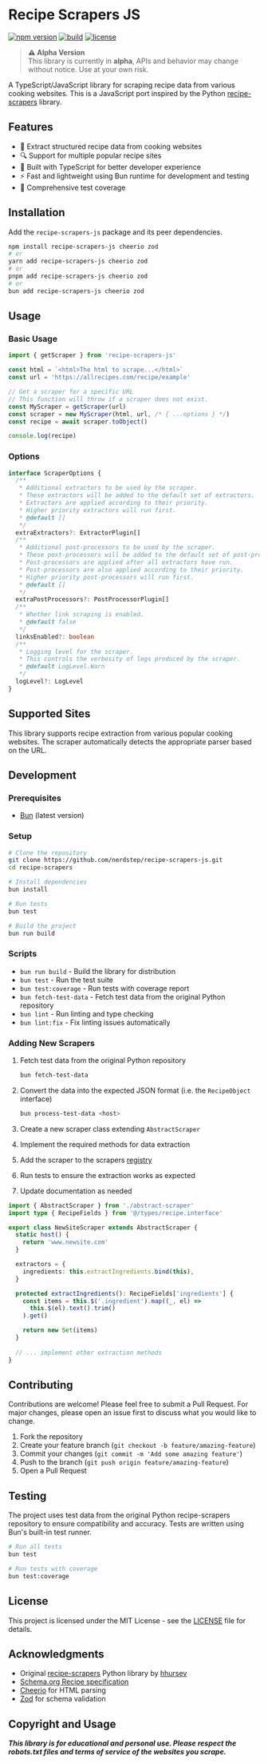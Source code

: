 # Recipe Scrapers JS

[![npm version](https://img.shields.io/npm/v/recipe-scrapers-js.svg?style=flat-square)](https://www.npmjs.com/package/recipe-scrapers-js)
[![build](https://img.shields.io/github/actions/workflow/status/nerdstep/recipe-scrapers-js/ci.yml?branch=main&style=flat-square)](https://github.com/nerdstep/recipe-scrapers-js/actions)
[![license](https://img.shields.io/npm/l/recipe-scrapers-js.svg?style=flat-square)](LICENSE)

> **⚠️ Alpha Version**  
> This library is currently in **alpha**, APIs and behavior may change without notice. Use at your own risk.

A TypeScript/JavaScript library for scraping recipe data from various cooking websites. This is a JavaScript port inspired by the Python [recipe-scrapers](https://github.com/hhursev/recipe-scrapers) library.

## Features

- 🍳 Extract structured recipe data from cooking websites
- 🔍 Support for multiple popular recipe sites
- 🚀 Built with TypeScript for better developer experience
- ⚡ Fast and lightweight using Bun runtime for development and testing
- 🧪 Comprehensive test coverage

## Installation

Add the `recipe-scrapers-js` package and its peer dependencies.

```bash
npm install recipe-scrapers-js cheerio zod
# or
yarn add recipe-scrapers-js cheerio zod
# or
pnpm add recipe-scrapers-js cheerio zod
# or
bun add recipe-scrapers-js cheerio zod
```

## Usage

### Basic Usage

```typescript
import { getScraper } from 'recipe-scrapers-js'

const html = `<html>The html to scrape...</html>`
const url = 'https://allrecipes.com/recipe/example'

// Get a scraper for a specific URL
// This function will throw if a scraper does not exist.
const MyScraper = getScraper(url)
const scraper = new MyScraper(html, url, /* { ...options } */)
const recipe = await scraper.toObject()

console.log(recipe)
```

### Options

```typescript
interface ScraperOptions {
  /**
   * Additional extractors to be used by the scraper.
   * These extractors will be added to the default set of extractors.
   * Extractors are applied according to their priority.
   * Higher priority extractors will run first.
   * @default []
   */
  extraExtractors?: ExtractorPlugin[]
  /**
   * Additional post-processors to be used by the scraper.
   * These post-processors will be added to the default set of post-processors.
   * Post-processors are applied after all extractors have run.
   * Post-processors are also applied according to their priority.
   * Higher priority post-processors will run first.
   * @default []
   */
  extraPostProcessors?: PostProcessorPlugin[]
  /**
   * Whether link scraping is enabled.
   * @default false
   */
  linksEnabled?: boolean
  /**
   * Logging level for the scraper.
   * This controls the verbosity of logs produced by the scraper.
   * @default LogLevel.Warn
   */
  logLevel?: LogLevel
}
```

## Supported Sites

This library supports recipe extraction from various popular cooking websites. The scraper automatically detects the appropriate parser based on the URL.

## Development

### Prerequisites

- [Bun](https://bun.sh/) (latest version)

### Setup

```bash
# Clone the repository
git clone https://github.com/nerdstep/recipe-scrapers-js.git
cd recipe-scrapers

# Install dependencies
bun install

# Run tests
bun test

# Build the project
bun run build
```

### Scripts

- `bun run build` - Build the library for distribution
- `bun test` - Run the test suite
- `bun test:coverage` - Run tests with coverage report
- `bun fetch-test-data` - Fetch test data from the original Python repository
- `bun lint` - Run linting and type checking
- `bun lint:fix` - Fix linting issues automatically

### Adding New Scrapers

1. Fetch test data from the original Python repository

    ```bash
    bun fetch-test-data
    ```

2. Convert the data into the expected JSON format (i.e. the `RecipeObject` interface)

    ```bash
    bun process-test-data <host>
    ```

3. Create a new scraper class extending `AbstractScraper`
4. Implement the required methods for data extraction
5. Add the scraper to the scrapers [registry](./src/scrapers/_index.ts)
6. Run tests to ensure the extraction works as expected
7. Update documentation as needed

```typescript
import { AbstractScraper } from './abstract-scraper'
import type { RecipeFields } from '@/types/recipe.interface'

export class NewSiteScraper extends AbstractScraper {
  static host() {
    return 'www.newsite.com'
  }

  extractors = {
    ingredients: this.extractIngredients.bind(this),
  }

  protected extractIngredients(): RecipeFields['ingredients'] {
    const items = this.$('.ingredient').map((_, el) =>
      this.$(el).text().trim()
    ).get()

    return new Set(items)
  }
  
  // ... implement other extraction methods
}
```

## Contributing

Contributions are welcome! Please feel free to submit a Pull Request. For major changes, please open an issue first to discuss what you would like to change.

1. Fork the repository
2. Create your feature branch (`git checkout -b feature/amazing-feature`)
3. Commit your changes (`git commit -m 'Add some amazing feature'`)
4. Push to the branch (`git push origin feature/amazing-feature`)
5. Open a Pull Request

## Testing

The project uses test data from the original Python recipe-scrapers repository to ensure compatibility and accuracy. Tests are written using Bun's built-in test runner.

```bash
# Run all tests
bun test

# Run tests with coverage
bun test:coverage
```

## License

This project is licensed under the MIT License - see the [LICENSE](LICENSE) file for details.

## Acknowledgments

- Original [recipe-scrapers](https://github.com/hhursev/recipe-scrapers) Python library by [hhursev](https://github.com/hhursev)
- [Schema.org Recipe specification](https://schema.org/Recipe)
- [Cheerio](https://cheerio.js.org/) for HTML parsing
- [Zod](https://zod.dev/) for schema validation

## Copyright and Usage

_**This library is for educational and personal use. Please respect the robots.txt files and terms of service of the websites you scrape.**_
